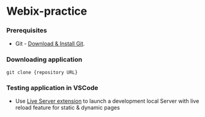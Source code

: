 # Webix-practice
  
  
### Prerequisites  
- Git - [Download & Install Git](https://git-scm.com/downloads).

### Downloading application
```
git clone {repository URL}
```

### Testing application in VSCode
- Use [Live Server extension](https://marketplace.visualstudio.com/items?itemName=ritwickdey.LiveServer)
to launch a development local Server with live reload feature for static & dynamic pages  

